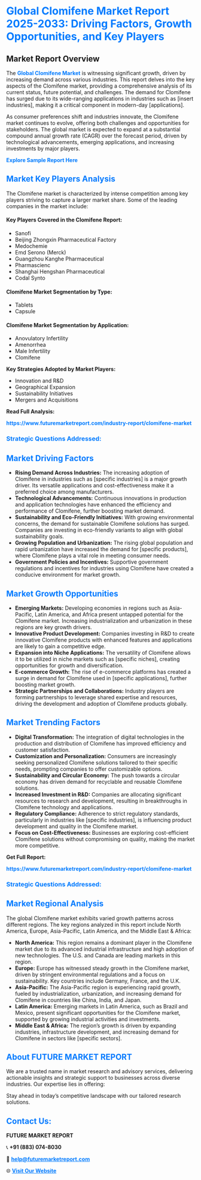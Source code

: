 <h1 style="color: #007BFF;">Global Clomifene Market Report 2025-2033: Driving Factors, Growth Opportunities, and Key Players</h1>

<section id="overview">
<h2>Market Report Overview</h2>
<p>The <a href="https://www.futuremarketreport.com/industry-report/clomifene-market" style="color: #007BFF; text-decoration: none;"><strong>Global Clomifene Market</strong></a> is witnessing significant growth, driven by increasing demand across various industries. This report delves into the key aspects of the Clomifene market, providing a comprehensive analysis of its current status, future potential, and challenges. The demand for Clomifene has surged due to its wide-ranging applications in industries such as [insert industries], making it a critical component in modern-day [applications].</p>
<p>As consumer preferences shift and industries innovate, the Clomifene market continues to evolve, offering both challenges and opportunities for stakeholders. The global market is expected to expand at a substantial compound annual growth rate (CAGR) over the forecast period, driven by technological advancements, emerging applications, and increasing investments by major players.</p>
</section>

<section id="overview">
<p><a href="https://www.futuremarketreport.com/request-sample/reportId=125553" style="color: #007BFF; text-decoration: none;"><strong>Explore Sample Report Here</strong></a></p>
</section>

<section id="key-players">
<h2 style="color: #007BFF;">Market Key Players Analysis</h2>
<p>The Clomifene market is characterized by intense competition among key players striving to capture a larger market share. Some of the leading companies in the market include:</p>
<h4>Key Players Covered in the Clomifene Report:</h4>
<ul><li>Sanofi</li><li>Beijing Zhongxin Pharmaceutical Factory</li><li>Medochemie</li><li>Emd Serono (Merck)</li><li>Guangzhou Kanghe Pharmaceutical</li><li>Pharmascienc</li><li>Shanghai Hengshan Pharmaceutical</li><li>Codal Synto</li></ul>
<h4>Clomifene Market Segmentation by Type:</h4>
<ul><li>Tablets</li><li>Capsule</li></ul>

<h4>Clomifene Market Segmentation by Application:</h4>
<ul><li>Anovulatory Infertility</li><li>Amenorrhea</li><li>Male Infertility</li><li>Clomifene</li></ul>
<p><strong>Key Strategies Adopted by Market Players:</strong></p>
<ul>
<li>Innovation and R&D</li>
<li>Geographical Expansion</li>
<li>Sustainability Initiatives</li>
<li>Mergers and Acquisitions</li>
</ul>
</section>

<section>
<p><strong>Read Full Analysis: </strong></p><a href="https://www.futuremarketreport.com/industry-report/clomifene-market" style="color: #007BFF; text-decoration: none;"><strong>https://www.futuremarketreport.com/industry-report/clomifene-market</strong></a>
<h3 style="color: #007BFF;">Strategic Questions Addressed:</h3>
</section>

<section id="driving-factors">
<h2 style="color: #007BFF;">Market Driving Factors</h2>
<ul>
<li><strong>Rising Demand Across Industries:</strong> The increasing adoption of Clomifene in industries such as [specific industries] is a major growth driver. Its versatile applications and cost-effectiveness make it a preferred choice among manufacturers.</li>
<li><strong>Technological Advancements:</strong> Continuous innovations in production and application technologies have enhanced the efficiency and performance of Clomifene, further boosting market demand.</li>
<li><strong>Sustainability and Eco-Friendly Initiatives:</strong> With growing environmental concerns, the demand for sustainable Clomifene solutions has surged. Companies are investing in eco-friendly variants to align with global sustainability goals.</li>
<li><strong>Growing Population and Urbanization:</strong> The rising global population and rapid urbanization have increased the demand for [specific products], where Clomifene plays a vital role in meeting consumer needs.</li>
<li><strong>Government Policies and Incentives:</strong> Supportive government regulations and incentives for industries using Clomifene have created a conducive environment for market growth.</li>
</ul>
</section>

<section id="growth-opportunities">
<h2 style="color: #007BFF;">Market Growth Opportunities</h2>
<ul>
<li><strong>Emerging Markets:</strong> Developing economies in regions such as Asia-Pacific, Latin America, and Africa present untapped potential for the Clomifene market. Increasing industrialization and urbanization in these regions are key growth drivers.</li>
<li><strong>Innovative Product Development:</strong> Companies investing in R&D to create innovative Clomifene products with enhanced features and applications are likely to gain a competitive edge.</li>
<li><strong>Expansion into Niche Applications:</strong> The versatility of Clomifene allows it to be utilized in niche markets such as [specific niches], creating opportunities for growth and diversification.</li>
<li><strong>E-commerce Growth:</strong> The rise of e-commerce platforms has created a surge in demand for Clomifene used in [specific applications], further boosting market growth.</li>
<li><strong>Strategic Partnerships and Collaborations:</strong> Industry players are forming partnerships to leverage shared expertise and resources, driving the development and adoption of Clomifene products globally.</li>
</ul>
</section>

<section id="trending-factors">
<h2 style="color: #007BFF;">Market Trending Factors</h2>
<ul>
<li><strong>Digital Transformation:</strong> The integration of digital technologies in the production and distribution of Clomifene has improved efficiency and customer satisfaction.</li>
<li><strong>Customization and Personalization:</strong> Consumers are increasingly seeking personalized Clomifene solutions tailored to their specific needs, prompting companies to offer customizable options.</li>
<li><strong>Sustainability and Circular Economy:</strong> The push towards a circular economy has driven demand for recyclable and reusable Clomifene solutions.</li>
<li><strong>Increased Investment in R&D:</strong> Companies are allocating significant resources to research and development, resulting in breakthroughs in Clomifene technology and applications.</li>
<li><strong>Regulatory Compliance:</strong> Adherence to strict regulatory standards, particularly in industries like [specific industries], is influencing product development and quality in the Clomifene market.</li>
<li><strong>Focus on Cost-Effectiveness:</strong> Businesses are exploring cost-efficient Clomifene solutions without compromising on quality, making the market more competitive.</li>
</ul>
</section>

<section>
<p><strong>Get Full Report: </strong></p><a href="https://www.futuremarketreport.com/industry-report/clomifene-market" style="color: #007BFF; text-decoration: none;"><strong>https://www.futuremarketreport.com/industry-report/clomifene-market</strong></a>
<h3 style="color: #007BFF;">Strategic Questions Addressed:</h3>
</section>


<section id="regional-analysis">
<h2 style="color: #007BFF;">Market Regional Analysis</h2>
<p>The global Clomifene market exhibits varied growth patterns across different regions. The key regions analyzed in this report include North America, Europe, Asia-Pacific, Latin America, and the Middle East & Africa:</p>
<ul>
<li><strong>North America:</strong> This region remains a dominant player in the Clomifene market due to its advanced industrial infrastructure and high adoption of new technologies. The U.S. and Canada are leading markets in this region.</li>
<li><strong>Europe:</strong> Europe has witnessed steady growth in the Clomifene market, driven by stringent environmental regulations and a focus on sustainability. Key countries include Germany, France, and the U.K.</li>
<li><strong>Asia-Pacific:</strong> The Asia-Pacific region is experiencing rapid growth, fueled by industrialization, urbanization, and increasing demand for Clomifene in countries like China, India, and Japan.</li>
<li><strong>Latin America:</strong> Emerging markets in Latin America, such as Brazil and Mexico, present significant opportunities for the Clomifene market, supported by growing industrial activities and investments.</li>
<li><strong>Middle East & Africa:</strong> The region’s growth is driven by expanding industries, infrastructure development, and increasing demand for Clomifene in sectors like [specific sectors].</li>
</ul>
</section>

<footer>
<h2 style="color: #007BFF;">About FUTURE MARKET REPORT</h2>
<p>We are a trusted name in market research and advisory services, delivering actionable insights and strategic support to businesses across diverse industries. Our expertise lies in offering:</p>

<p>Stay ahead in today’s competitive landscape with our tailored research solutions.</p>

<h2 style="color: #007BFF;">Contact Us:</h2>
<p><strong>FUTURE MARKET REPORT</strong></p>
<p>📞 <strong>+91 (883) 074-8030</strong></p>
<p>📧 <strong><a href="mailto:help@futuremarketreport.com" style="color: #007BFF;">help@futuremarketreport.com</a></strong></p>
<p>🌐 <strong><a href="https://www.futuremarketreport.com/" style="color: #007BFF;">Visit Our Website</a></strong></p>
</footer>